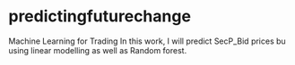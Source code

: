 # predictingfuturechange
Machine Learning for Trading
In this work, I will predict SecP_Bid prices bu using linear modelling as well as Random forest.
